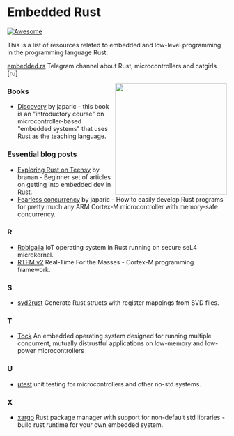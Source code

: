 # Embedded Rust

[![Awesome](https://awesome.re/badge.svg)](https://awesome.re)

This is a list of resources related to embedded and low-level programming in the programming language Rust.

[embedded.rs](https://t.me/embedded_rs) Telegram channel about Rust, microcontrollers and catgirls [ru]

[<img src="https://rawgit.com/berkus/awesome-embedded-rust/master/rust-embedded-logo-256x256.png" align="right" width="256">](http://www.rust-embedded.org)

### Books

-   [Discovery](https://japaric.github.io/discovery/) by japaric - this book is an "introductory course" on microcontroller-based "embedded systems" that uses Rust as the teaching language.

### Essential blog posts

-   [Exploring Rust on Teensy](https://branan.github.io/teensy/) by branan - Beginner set of articles on getting into embedded dev in Rust.
-   [Fearless concurrency](http://blog.japaric.io/fearless-concurrency/) by japaric - How to easily develop Rust programs for pretty much any ARM Cortex-M microcontroller with memory-safe concurrency.

### R

-   [Robigalia](https://robigalia.org) IoT operating system in Rust running on secure seL4 microkernel.
-   [RTFM v2](http://blog.japaric.io/rtfm-v2/) Real-Time For the Masses - Cortex-M programming framework.

### S

-   [svd2rust](https://github.com/japaric/svd2rust) Generate Rust structs with register mappings from SVD files.

### T

-   [Tock](https://www.tockos.org) An embedded operating system designed for running multiple concurrent, mutually distrustful applications on low-memory and low-power microcontrollers

### U

-   [μtest](https://github.com/japaric/utest) unit testing for microcontrollers and other no-std systems.

### X

-   [xargo](https://github.com/japaric/xargo) Rust package manager with support for non-default std libraries - build rust runtime for your own embedded system.

